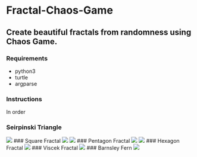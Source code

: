 # Fractal-Chaos-Game

## Create beautiful fractals from randomness using Chaos Game.

### Requirements
- python3
- turtle
- argparse
### Instructions
In order
### Seirpinski Triangle
<img src="https://github.com/damaniayash/Fractal-Chaos-Game/blob/master/images/Triangle.PNG" >
### Square Fractal
<img src="https://github.com/damaniayash/Fractal-Chaos-Game/blob/master/images/Square.PNG">
<img src="https://github.com/damaniayash/Fractal-Chaos-Game/blob/master/images/Square1.PNG">
### Pentagon Fractal
<img src=https://github.com/damaniayash/Fractal-Chaos-Game/blob/master/images/Pentagon.PNG>
<img src=https://github.com/damaniayash/Fractal-Chaos-Game/blob/master/images/Pentagon1.PNG>
### Hexagon Fractal
<img src=https://github.com/damaniayash/Fractal-Chaos-Game/blob/master/images/Hexagon.PNG>
### Viscek Fractal
<img src=https://github.com/damaniayash/Fractal-Chaos-Game/blob/master/images/Viscek.PNG>
### Barnsley Fern
<img src=https://github.com/damaniayash/Fractal-Chaos-Game/blob/master/images/Pentagon.PNG>



